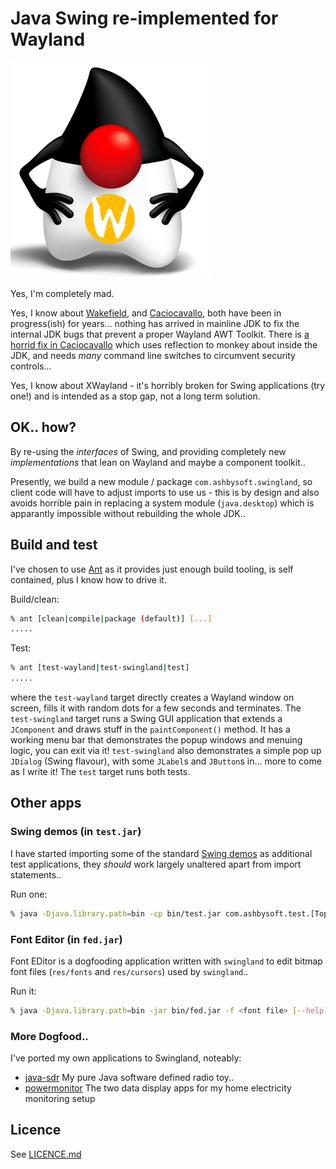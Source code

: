 # Java Swing re-implemented for Wayland

![Duke sporting a Wayland logo](res/swingland-duke-wayland.png)

Yes, I'm completely mad.

Yes, I know about [Wakefield](https://wiki.openjdk.org/display/wakefield/OpenJDK+Project+Wakefield+-+Wayland+desktop+support+for+JDK+on+Linux),
and [Caciocavallo](https://github.com/CaciocavalloSilano/caciocavallo), both have been in progress(ish) for years... nothing has arrived in
mainline JDK to fix the internal JDK bugs that prevent a proper Wayland AWT Toolkit. There is
[a horrid fix in Caciocavallo](https://github.com/CaciocavalloSilano/caciocavallo/blob/master/cacio-tta/src/main/java/com/github/caciocavallosilano/cacio/ctc/junit/CacioExtension.java)
which uses reflection to monkey about inside the JDK, and needs *many* command line switches to circumvent security controls...

Yes, I know about XWayland - it's horribly broken for Swing applications (try one!) and is intended as a stop gap, not a long term solution.

## OK.. how?

By re-using the _interfaces_ of Swing, and providing completely new _implementations_ that lean on Wayland and maybe a component toolkit..

Presently, we build a new module / package `com.ashbysoft.swingland`, so client code will have to adjust imports to use us - this is by design
and also avoids horrible pain in replacing a system module (`java.desktop`) which is apparantly impossible without rebuilding the whole JDK..

## Build and test

I've chosen to use [Ant](https://ant.apache.org) as it provides just enough build tooling, is self contained, plus I know how to drive it.

Build/clean:
```bash
% ant [clean|compile|package (default)] [...]
.....
```

Test:
```bash
% ant [test-wayland|test-swingland|test]
.....
```

where the `test-wayland` target directly creates a Wayland window on screen, fills it with random dots for a few seconds and terminates.
The `test-swingland` target runs a Swing GUI application that extends a `JComponent` and draws stuff in the `paintComponent()` method.
It has a working menu bar that demonstrates the popup windows and menuing logic, you can exit via it! `test-swingland` also demonstrates
a simple pop up `JDialog` (Swing flavour), with some `JLabel`s and `JButton`s in... more to come as I write it!
The `test` target runs both tests.

## Other apps

### Swing demos (in `test.jar`)

I have started importing some of the standard [Swing demos](https://docs.oracle.com/javase/tutorial/uiswing/components/index.html) as additional
test applications, they _should_ work largely unaltered apart from import statements..

Run one:
```bash
% java -Djava.library.path=bin -cp bin/test.jar com.ashbysoft.test.[TopLevelDemo|ButtonDemo]
```

### Font Editor (in `fed.jar`)

Font EDitor is a dogfooding application written with `swingland` to edit bitmap font files (`res/fonts` and `res/cursors`) used by `swingland`..

Run it:
```bash
% java -Djava.library.path=bin -jar bin/fed.jar -f <font file> [--help]
```

### More Dogfood..

I've ported my own applications to Swingland, noteably:
 * [java-sdr](https://github.com/phlash/java-sdr) My pure Java software defined radio toy..
 * [powermonitor](https://github.com/phlash/powermonitor) The two data display apps for my home electricity monitoring setup

## Licence

See [LICENCE.md](LICENCE.md)

